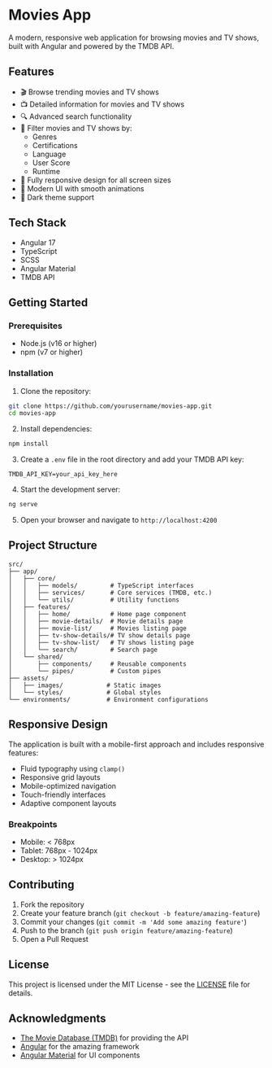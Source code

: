 # Movies App

A modern, responsive web application for browsing movies and TV shows, built with Angular and powered by the TMDB API.

## Features

- 🎬 Browse trending movies and TV shows
- 📺 Detailed information for movies and TV shows
- 🔍 Advanced search functionality
- 🎯 Filter movies and TV shows by:
  - Genres
  - Certifications
  - Language
  - User Score
  - Runtime
- 📱 Fully responsive design for all screen sizes
- 🎨 Modern UI with smooth animations
- 🌙 Dark theme support

## Tech Stack

- Angular 17
- TypeScript
- SCSS
- Angular Material
- TMDB API

## Getting Started

### Prerequisites

- Node.js (v16 or higher)
- npm (v7 or higher)

### Installation

1. Clone the repository:
```bash
git clone https://github.com/yourusername/movies-app.git
cd movies-app
```

2. Install dependencies:
```bash
npm install
```

3. Create a `.env` file in the root directory and add your TMDB API key:
```
TMDB_API_KEY=your_api_key_here
```

4. Start the development server:
```bash
ng serve
```

5. Open your browser and navigate to `http://localhost:4200`

## Project Structure

```
src/
├── app/
│   ├── core/
│   │   ├── models/         # TypeScript interfaces
│   │   ├── services/       # Core services (TMDB, etc.)
│   │   └── utils/          # Utility functions
│   ├── features/
│   │   ├── home/           # Home page component
│   │   ├── movie-details/  # Movie details page
│   │   ├── movie-list/     # Movies listing page
│   │   ├── tv-show-details/# TV show details page
│   │   ├── tv-show-list/   # TV shows listing page
│   │   └── search/         # Search page
│   └── shared/
│       ├── components/     # Reusable components
│       └── pipes/          # Custom pipes
├── assets/
│   ├── images/            # Static images
│   └── styles/            # Global styles
└── environments/          # Environment configurations
```

## Responsive Design

The application is built with a mobile-first approach and includes responsive features:

- Fluid typography using `clamp()`
- Responsive grid layouts
- Mobile-optimized navigation
- Touch-friendly interfaces
- Adaptive component layouts

### Breakpoints

- Mobile: < 768px
- Tablet: 768px - 1024px
- Desktop: > 1024px

## Contributing

1. Fork the repository
2. Create your feature branch (`git checkout -b feature/amazing-feature`)
3. Commit your changes (`git commit -m 'Add some amazing feature'`)
4. Push to the branch (`git push origin feature/amazing-feature`)
5. Open a Pull Request

## License

This project is licensed under the MIT License - see the [LICENSE](LICENSE) file for details.

## Acknowledgments

- [The Movie Database (TMDB)](https://www.themoviedb.org/) for providing the API
- [Angular](https://angular.io/) for the amazing framework
- [Angular Material](https://material.angular.io/) for UI components
